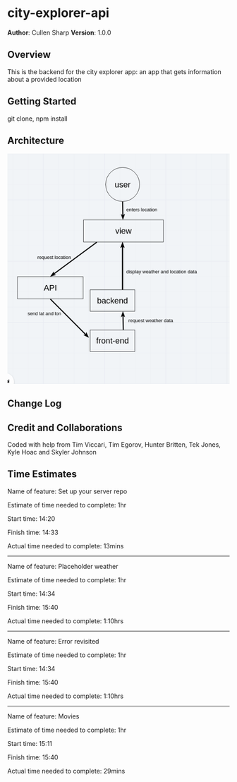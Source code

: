 # city-explorer-api

**Author**: Cullen Sharp
**Version**: 1.0.0

## Overview

This is the backend for the city explorer app: an app that gets information about a provided location

## Getting Started

git clone, npm install

## Architecture

![flow](flow.png)

## Change Log

## Credit and Collaborations

Coded with help from Tim Viccari, Tim Egorov, Hunter Britten, Tek Jones, Kyle Hoac and Skyler Johnson

## Time Estimates

Name of feature: Set up your server repo

Estimate of time needed to complete: 1hr

Start time: 14:20

Finish time: 14:33

Actual time needed to complete: 13mins

---

Name of feature: Placeholder weather

Estimate of time needed to complete: 1hr

Start time: 14:34

Finish time: 15:40

Actual time needed to complete: 1:10hrs

---

Name of feature: Error revisited

Estimate of time needed to complete: 1hr

Start time: 14:34

Finish time: 15:40

Actual time needed to complete: 1:10hrs

---

Name of feature: Movies

Estimate of time needed to complete: 1hr

Start time: 15:11

Finish time: 15:40

Actual time needed to complete: 29mins

<!--  -->